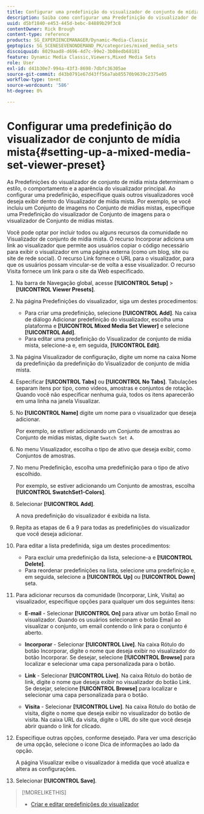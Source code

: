 ```yaml
---
title: Configurar uma predefinição do visualizador de conjunto de mídia mista
description: Saiba como configurar uma Predefinição do visualizador de conjunto de mídia mista no Adobe Dynamic Media Classic.
uuid: d5bf1840-e453-445d-bebc-84889b29f3c8
contentOwner: Rick Brough
content-type: reference
products: SG_EXPERIENCEMANAGER/Dynamic-Media-Classic
geptopics: SG_SCENESEVENONDEMAND_PK/categories/mixed_media_sets
discoiquuid: 8029aad8-d696-4d7c-99e2-3b08edb68181
feature: Dynamic Media Classic,Viewers,Mixed Media Sets
role: User
exl-id: d41b30e7-994a-43f3-8698-7dbfc36305ae
source-git-commit: d43b0791e67d43ff56a7ab85570b9639c2375e05
workflow-type: tm+mt
source-wordcount: '586'
ht-degree: 0%

---
```


# Configurar uma predefinição do visualizador de conjunto de mídia mista{#setting-up-a-mixed-media-set-viewer-preset}

As Predefinições do visualizador de conjunto de mídia mista determinam o estilo, o comportamento e a aparência do visualizador principal. Ao configurar uma predefinição, especifique quais outros visualizadores você deseja exibir dentro do Visualizador de mídia mista. Por exemplo, se você incluiu um Conjunto de imagens no Conjunto de mídias mistas, especifique uma Predefinição do visualizador de Conjunto de imagens para o visualizador de Conjunto de mídias mistas.

Você pode optar por incluir todos ou alguns recursos da comunidade no Visualizador de conjunto de mídia mista. O recurso Incorporar adiciona um link ao visualizador que permite aos usuários copiar o código necessário para exibir o visualizador em uma página externa (como um blog, site ou site de rede social). O recurso Link fornece o URL para o visualizador, para que os usuários possam vincular-se de volta a esse visualizador. O recurso Visita fornece um link para o site da Web especificado.

1. Na barra de Navegação global, acesse **[!UICONTROL Setup]** > **[!UICONTROL Viewer Presets]**.
1. Na página Predefinições do visualizador, siga um destes procedimentos:

   * Para criar uma predefinição, selecione **[!UICONTROL Add]**. Na caixa de diálogo Adicionar predefinição do visualizador, escolha uma plataforma e **[!UICONTROL Mixed Media Set Viewer]** e selecione **[!UICONTROL Add]**.
   * Para editar uma predefinição do Visualizador de conjunto de mídia mista, selecione-a e, em seguida, **[!UICONTROL Edit]**.

1. Na página Visualizador de configuração, digite um nome na caixa Nome da predefinição da predefinição do Visualizador de conjunto de mídia mista.
1. Especificar **[!UICONTROL Tabs]** ou **[!UICONTROL No Tabs]**. Tabulações separam itens por tipo, como vídeos, amostras e conjuntos de rotação. Quando você não especificar nenhuma guia, todos os itens aparecerão em uma linha na janela Visualizar.
1. No **[!UICONTROL Name]** digite um nome para o visualizador que deseja adicionar.

   Por exemplo, se estiver adicionando um Conjunto de amostras ao Conjunto de mídias mistas, digite `Swatch Set A`.

1. No menu Visualizador, escolha o tipo de ativo que deseja exibir, como Conjuntos de amostras.
1. No menu Predefinição, escolha uma predefinição para o tipo de ativo escolhido.

   Por exemplo, se estiver adicionando um Conjunto de amostras, escolha **[!UICONTROL SwatchSet1-Colors]**.

1. Selecionar **[!UICONTROL Add]**.

   A nova predefinição do visualizador é exibida na lista.

1. Repita as etapas de 6 a 9 para todas as predefinições do visualizador que você deseja adicionar.
1. Para editar a lista predefinida, siga um destes procedimentos:

   * Para excluir uma predefinição da lista, selecione-a e **[!UICONTROL Delete]**.
   * Para reordenar predefinições na lista, selecione uma predefinição e, em seguida, selecione a **[!UICONTROL Up]** ou **[!UICONTROL Down]** seta.

1. Para adicionar recursos da comunidade (Incorporar, Link, Visita) ao visualizador, especifique opções para qualquer um dos seguintes itens:

   * **E-mail** - Selecionar **[!UICONTROL On]** para ativar um botão Email no visualizador. Quando os usuários selecionam o botão Email ao visualizar o conjunto, um email contendo o link para o conjunto é aberto.

   * **Incorporar** - Selecionar **[!UICONTROL Live]**. Na caixa Rótulo do botão Incorporar, digite o nome que deseja exibir no visualizador do botão Incorporar. Se desejar, selecione **[!UICONTROL Browse]** para localizar e selecionar uma capa personalizada para o botão.

   * **Link** - Selecionar **[!UICONTROL Live]**. Na caixa Rótulo do botão de link, digite o nome que deseja exibir no visualizador do botão Link. Se desejar, selecione **[!UICONTROL Browse]** para localizar e selecionar uma capa personalizada para o botão.

   * **Visita** - Selecionar **[!UICONTROL Live]**. Na caixa Rótulo do botão de visita, digite o nome que deseja exibir no visualizador do botão de visita. Na caixa URL da visita, digite o URL do site que você deseja abrir quando o link for clicado.

1. Especifique outras opções, conforme desejado. Para ver uma descrição de uma opção, selecione o ícone Dica de informações ao lado da opção.

   A página Visualizar exibe o visualizador à medida que você atualiza e altera as configurações.

1. Selecionar **[!UICONTROL Save]**.

>[!MORELIKETHIS]
>
>* [Criar e editar predefinições do visualizador](application-setup.md#adding_and_editing_viewer_presets)

